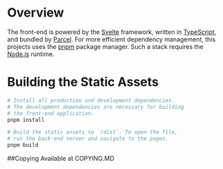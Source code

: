 # Overview

The front-end is powered by the [Svelte] framework, written in [TypeScript], and bundled by [Parcel]. For more efficient dependency management, this projects uses the [pnpm] package manager. Such a stack requires the [Node.js] runtime.

[Node.js]: https://nodejs.org/en/
[Parcel]: https://parceljs.org/
[pnpm]: https://pnpm.io/
[Svelte]: https://svelte.dev/
[TypeScript]: https://www.typescriptlang.org/

# Building the Static Assets

```bash
# Install all production and development dependencies.
# The development dependencies are necessary for building
# the front-end application.
pnpm install

# Build the static assets to `/dist`. To open the file,
# run the back-end server and navigate to the pages.
pnpm build
```

##Copying
Available at COPYING.MD